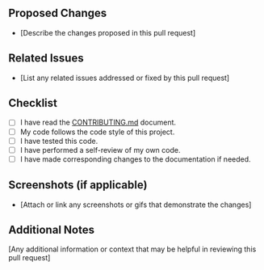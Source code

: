 ## Proposed Changes

- [Describe the changes proposed in this pull request]

## Related Issues

- [List any related issues addressed or fixed by this pull request]

## Checklist

- [ ] I have read the [CONTRIBUTING.md](./CONTRIBUTING.md) document.
- [ ] My code follows the code style of this project.
- [ ] I have tested this code.
- [ ] I have performed a self-review of my own code.
- [ ] I have made corresponding changes to the documentation if needed.

## Screenshots (if applicable)

- [Attach or link any screenshots or gifs that demonstrate the changes]

## Additional Notes

[Any additional information or context that may be helpful in reviewing this pull request]
